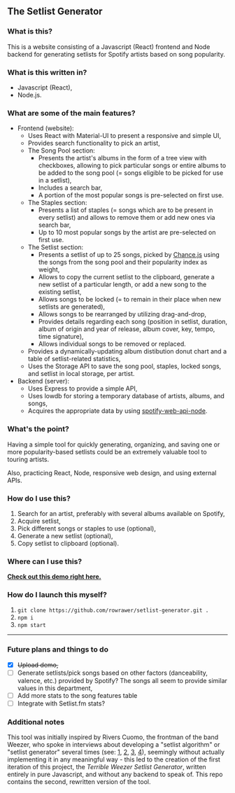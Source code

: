 ## The Setlist Generator
### What is this?
This is a website consisting of a Javascript (React) frontend and Node backend for generating setlists for Spotify artists based on song popularity.

### What is this written in?
- Javascript (React),
- Node.js.

### What are some of the main features?
- Frontend (website):
	* Uses React with Material-UI to present a responsive and simple UI,
	* Provides search functionality to pick an artist,
	* The Song Pool section:
		* Presents the artist's albums in the form of a tree view with checkboxes, allowing to pick particular songs or entire albums to be added to the song pool (= songs eligible to be picked for use in a setlist),
		* Includes a search bar,
		* A portion of the most popular songs is pre-selected on first use.
	* The Staples section:
		* Presents a list of staples (= songs which are to be present in every setlist) and allows to remove them or add new ones via search bar,
		* Up to 10 most popular songs by the artist are pre-selected on first use.
	* The Setlist section:
		* Presents a setlist of up to 25 songs, picked by [Chance.js](https://chancejs.com/) using the songs from the song pool and their popularity index as weight,
		* Allows to copy the current setlist to the clipboard, generate a new setlist of a particular length, or add a new song to the existing setlist,
		* Allows songs to be locked (= to remain in their place when new setlists are generated),
		* Allows songs to be rearranged by utilizing drag-and-drop,
		* Provides details regarding each song (position in setlist, duration, album of origin and year of release, album cover, key, tempo, time signature),
		* Allows individual songs to be removed or replaced.
	* Provides a dynamically-updating album distibution donut chart and a table of setlist-related statistics,
	* Uses the Storage API to save the song pool, staples, locked songs, and setlist in local storage, per artist.
- Backend (server):
	* Uses Express to provide a simple API,
	* Uses lowdb for storing a temporary database of artists, albums, and songs,
	* Acquires the appropriate data by using [spotify-web-api-node](https://github.com/thelinmichael/spotify-web-api-node).

### What's the point?
Having a simple tool for quickly generating, organizing, and saving one or more popularity-based setlists could be an extremely valuable tool to touring artists.

Also, practicing React, Node, responsive web design, and using external APIs.

### How do I use this?
1. Search for an artist, preferably with several albums available on Spotify,
2. Acquire setlist,
3. Pick different songs or staples to use (optional),
4. Generate a new setlist (optional),
5. Copy setlist to clipboard (optional).

### Where can I use this?
**[Check out this demo right here.](http://rowrawer.cf:5415/)**

### How do I launch this myself?
1. `git clone https://github.com/rowrawer/setlist-generator.git .`
2. `npm i`
3. `npm start`

---

### Future plans and things to do
- [x] ~~Upload demo,~~
- [ ] Generate setlists/pick songs based on other factors (danceability, valence, etc.) provided by Spotify? The songs all seem to provide similar values in this department,
- [ ] Add more stats to the song features table
- [ ] Integrate with Setlist.fm stats?

### Additional notes
This tool was initially inspired by Rivers Cuomo, the frontman of the band Weezer, who spoke in interviews about developing a "setlist algorithm" or "setlist generator" several times (see: [1](https://www.billboard.com/articles/columns/rock/8500614/weezer-rivers-cuomo-data-driven-approach-interview), [2](https://www.rollingstone.com/music/music-features/weezer-setlist-rivers-cuomo-interview-760114/), [3](https://ew.com/article/2016/05/16/weezer-summer-tour-rivers-cuomo/), [4](https://twitter.com/riverscuomo/status/931563545359208450)), seemingly without actually implementing it in any meaningful way - this led to the creation of the first iteration of this project, the *Terrible Weezer Setlist Generator*, written entirely in pure Javascript, and without any backend to speak of. This repo contains the second, rewritten version of the tool.
